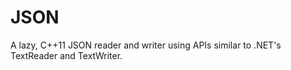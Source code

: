 JSON
====

A lazy, C++11 JSON reader and writer using APIs similar to .NET's TextReader and TextWriter.


